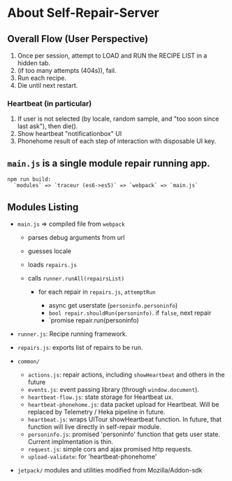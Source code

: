 # About Self-Repair-Server

## Overall Flow (User Perspective)


1.  Once per session, attempt to LOAD and RUN the RECIPE LIST in a hidden tab.
2.  (if too many attempts (404s)), fail.
3.  Run each recipe.
4.  Die until next restart.

### Heartbeat (in particular)

1.  If user is not selected (by locale, random sample, and "too soon since last ask"), then die().
2.  Show heartbeat "notificationbox" UI
3.  Phonehome result of each step of interaction with disposable UI key.

## `main.js` is a single module repair running app.

```
npm run build:
  `modules` => `traceur (es6->es5)` => `webpack` => `main.js`
```

## Modules Listing

- `main.js` => compiled file from `webpack`

   - parses debug arguments from url
   - guesses locale
   - loads `repairs.js`
   - calls `runner.runAll(repairsList)`

     - for each repair in `repairs.js`, `attemptRun`

        - async get userstate (`personinfo.personinfo`)
        - `bool repair.shouldRun(personinfo)`.  if `false`, next repair
        - `promise repair.run(personinfo)

- `runner.js`:  Recipe running framework.

- `repairs.js`:  exports list of repairs to be run.

- `common/`

    - `actions.js`: repair actions, including `showHeartbeat` and others in the future
    - `events.js`: event passing library (through `window.document`).
    - `heartbeat-flow.js`: state storage for Heartbeat ux.
    - `heartbeat-phonehome.js`:  data packet upload for Heartbeat.  Will be replaced by Telemetry / Heka pipeline in future.
    - `heartbeat.js`: wraps UITour showHeartbeat function.  In future, that function will live directly in self-repair module.
    - `personinfo.js`:  promised 'personinfo' function that gets user state.  Current implmentation is thin.
    - `request.js`:  simple cors and ajax promised http requests.
    - `upload-validate`:  for 'heartbeat-phonehome'

- `jetpack/`  modules and utilities modified from Mozilla/Addon-sdk



